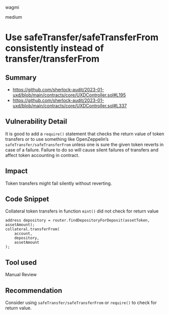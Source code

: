 wagmi

medium

# Use safeTransfer/safeTransferFrom consistently instead of transfer/transferFrom

## Summary
* https://github.com/sherlock-audit/2023-01-uxd/blob/main/contracts/core/UXDController.sol#L195
* https://github.com/sherlock-audit/2023-01-uxd/blob/main/contracts/core/UXDController.sol#L337

## Vulnerability Detail
It is good to add a `require()` statement that checks the return value of token transfers or to use something like OpenZeppelin’s `safeTransfer/safeTransferFrom` unless one is sure the given token reverts in case of a failure. Failure to do so will cause silent failures of transfers and affect token accounting in contract.

## Impact
Token transfers might fail silently without reverting.

## Code Snippet

Collateral token transfers in function `mint()` did not check for return value
```solidity
address depository = router.findDepositoryForDeposit(assetToken, assetAmount);
collateral.transferFrom(
    account,
    depository,
    assetAmount
);
```

## Tool used

Manual Review

## Recommendation
Consider using `safeTransfer/safeTransferFrom` or `require()` to check for return value.
